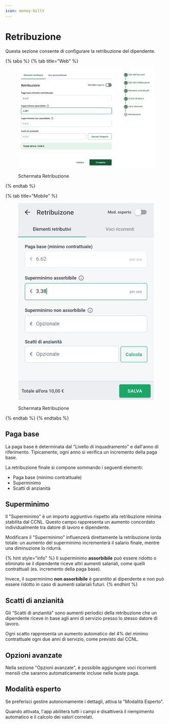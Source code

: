```yaml
---
icon: money-bills
---
```


# Retribuzione

Questa sezione consente di configurare la retribuzione del dipendente.

{% tabs %}
{% tab title="Web" %}
<figure><img src="../../.gitbook/assets/image (15).png" alt=""><figcaption><p>Schermata Retribuzione</p></figcaption></figure>
{% endtab %}

{% tab title="Mobile" %}
<figure><img src="../../.gitbook/assets/image (16).png" alt=""><figcaption><p>Schermata Retribuzione</p></figcaption></figure>
{% endtab %}
{% endtabs %}

## Paga base[​](https://manuale.doemploy.app/configurazione-lavoratore/retribuzione#paga-base) <a href="#paga-base" id="paga-base"></a>

La paga base è determinata dal "Livello di inquadramento" e dall'anno di riferimento. Tipicamente, ogni anno si verifica un incremento della paga base.

La retribuzione finale si compone sommando i seguenti elementi:

* Paga base (minimo contrattuale)
* Superminimo
* Scatti di anzianità

## Superminimo[​](https://manuale.doemploy.app/configurazione-lavoratore/retribuzione#superminimo) <a href="#superminimo" id="superminimo"></a>

Il "Superminimo" è un importo aggiuntivo rispetto alla retribuzione minima stabilita dal CCNL. Questo campo rappresenta un aumento concordato individualmente tra datore di lavoro e dipendente.

Modificare il "Superminimo" influenzerà direttamente la retribuzione lorda totale: un aumento del superminimo incrementerà il salario finale, mentre una diminuzione lo ridurrà.

{% hint style="info" %}
Il superminimo **assorbibile** può essere ridotto o eliminato se il dipendente riceve altri aumenti salariali, come quelli contrattuali (es. incremento della paga base).

Invece, il superminimo **non assorbibile** è garantito al dipendente e non può essere ridotto in caso di aumenti salariali futuri.
{% endhint %}

## Scatti di anzianità[​](https://manuale.doemploy.app/configurazione-lavoratore/retribuzione#scatti-di-anzianit%C3%A0) <a href="#scatti-di-anzianita" id="scatti-di-anzianita"></a>

Gli "Scatti di anzianità" sono aumenti periodici della retribuzione che un dipendente riceve in base agli anni di servizio presso lo stesso datore di lavoro.

Ogni scatto rappresenta un aumento automatico del 4% del minimo contrattuale ogni due anni di servizio, come previsto dal CCNL.

## Opzioni avanzate[​](https://manuale.doemploy.app/configurazione-lavoratore/retribuzione#opzioni-avanzate) <a href="#opzioni-avanzate" id="opzioni-avanzate"></a>

Nella sezione "Opzioni avanzate", è possibile aggiungere voci ricorrenti mensili che saranno automaticamente incluse nelle buste paga.

## Modalità esperto <a href="#modalita-esperto" id="modalita-esperto"></a>

Se preferisci gestire autonomamente i dettagli, attiva la "Modalità Esperto".

Quando attivata, l'app abiliterà tutti i campi e disattiverà il riempimento automatico e il calcolo dei valori correlati.
